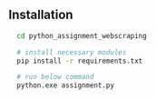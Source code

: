 ## Installation

```bash
  cd python_assignment_webscraping

  # install necessary modules
  pip install -r requirements.txt

  # run below command
  python.exe assignment.py
```
